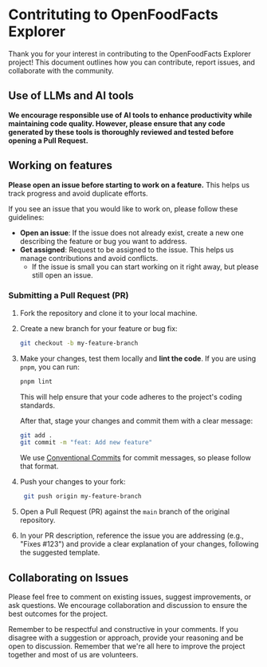# Contrituting to OpenFoodFacts Explorer

Thank you for your interest in contributing to the OpenFoodFacts Explorer project! This document outlines how you can contribute, report issues, and collaborate with the community.

## Use of LLMs and AI tools

**We encourage responsible use of AI tools to enhance productivity while maintaining code quality. However, please ensure that any code generated by these tools is thoroughly reviewed and tested before opening a Pull Request.**

## Working on features

**Please open an issue before starting to work on a feature.** This helps us track progress and avoid duplicate efforts.

If you see an issue that you would like to work on, please follow these guidelines:

- **Open an issue**: If the issue does not already exist, create a new one describing the feature or bug you want to address.
- **Get assigned**: Request to be assigned to the issue. This helps us manage contributions and avoid conflicts.
  - If the issue is small you can start working on it right away, but please still open an issue.

### Submitting a Pull Request (PR)

1. Fork the repository and clone it to your local machine.
2. Create a new branch for your feature or bug fix:
   ```bash
   git checkout -b my-feature-branch
   ```
3. Make your changes, test them locally and **lint the code**. If you are using `pnpm`, you can run:

   ```bash
   pnpm lint
   ```

   This will help ensure that your code adheres to the project's coding standards.

   After that, stage your changes and commit them with a clear message:

   ```bash
   git add .
   git commit -m "feat: Add new feature"
   ```

   We use [Conventional Commits](https://www.conventionalcommits.org/en/v1.0.0/) for commit messages, so please follow that format.

4. Push your changes to your fork:
   ```bash
    git push origin my-feature-branch
   ```
5. Open a Pull Request (PR) against the `main` branch of the original repository.
6. In your PR description, reference the issue you are addressing (e.g., "Fixes #123") and provide a clear explanation of your changes, following the suggested template.

## Collaborating on Issues

Please feel free to comment on existing issues, suggest improvements, or ask questions. We encourage collaboration and discussion to ensure the best outcomes for the project.

Remember to be respectful and constructive in your comments. If you disagree with a suggestion or approach, provide your reasoning and be open to discussion. Remember that we're all here to improve the project together and most of us are volunteers.
